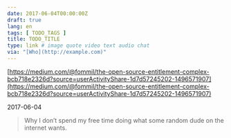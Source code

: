 ```yaml
---
date: 2017-06-04T00:00:00Z
draft: true
lang: en
tags: [ TODO_TAGS ]
title: TODO_TITLE
type: link # image quote video text audio chat
via: "[Who](http://example.com)"
---
```



[https://medium.com/@fommil/the-open-source-entitlement-complex-bcb718e2326d?source=userActivityShare-1d7d57245202-1496571907](https://medium.com/@fommil/the-open-source-entitlement-complex-bcb718e2326d?source=userActivityShare-1d7d57245202-1496571907)

2017-06-04

> Why I don’t spend my free time doing what some random dude on the internet wants.
